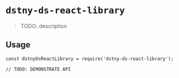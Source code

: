 # `dstny-ds-react-library`

> TODO: description

## Usage

```
const dstnyDsReactLibrary = require('dstny-ds-react-library');

// TODO: DEMONSTRATE API
```
